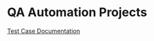 # QA Automation Projects

[Test Case Documentation](https://docs.google.com/document/d/1_755We38XcLDPUenXp8SUBRglpWK8EBhReqnn0-D_GI/edit?usp=sharing)